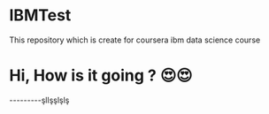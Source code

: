 # IBMTest
This repository which is create for coursera ibm data science course



# Hi, How is it going ? 😍😍
---------şllşşlşlş
